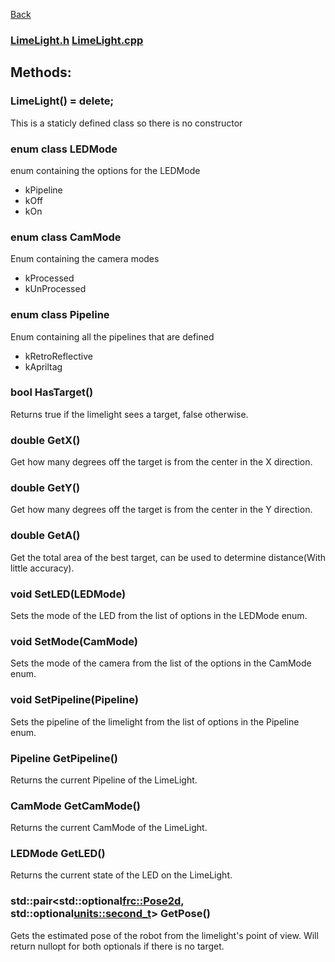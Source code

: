 [Back](/docs/utils/Util.md)

### [LimeLight.h](/src/main/include/utils/cams/Limelight.h) [LimeLight.cpp](/src/main/cpp/utils/cams/Limelight.cpp)

## Methods:

### LimeLight() = delete;
This is a staticly defined class so there is no constructor

### enum class LEDMode
enum containing the options for the LEDMode
- kPipeline
- kOff
- kOn

### enum class CamMode
Enum containing the camera modes
- kProcessed
- kUnProcessed

### enum class Pipeline
Enum containing all the pipelines that are defined
- kRetroReflective
- kApriltag

### bool HasTarget()
Returns true if the limelight sees a target, false otherwise. 

### double GetX()
Get how many degrees off the target is from the center in the X direction. 

### double GetY()
Get how many degrees off the target is from the center in the Y direction.

### double GetA()
Get the total area of the best target, can be used to determine distance(With little accuracy).

### void SetLED(LEDMode)
Sets the mode of the LED from the list of options in the LEDMode enum. 

### void SetMode(CamMode)
Sets the mode of the camera from the list of the options in the CamMode enum. 

### void SetPipeline(Pipeline)
Sets the pipeline of the limelight from the list of options in the Pipeline enum. 

### Pipeline GetPipeline() 
Returns the current Pipeline of the LimeLight.

### CamMode GetCamMode()
Returns the current CamMode of the LimeLight.

### LEDMode GetLED()
Returns the current state of the LED on the LimeLight. 

### std::pair<std::optional<frc::Pose2d>, std::optional<units::second_t>> GetPose()
Gets the estimated pose of the robot from the limelight's point of view. Will return nullopt for both optionals if there is no target. 
